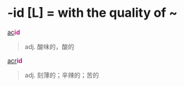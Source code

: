 # -id [L] = with the quality of ~

[ac](_ac_.md)<b style="color: #C71585;">id</b>
> adj. 酸味的，酸的

[acr](_ac_.md)<b style="color: #C71585;">id</b>
> adj. 刻薄的；辛辣的；苦的